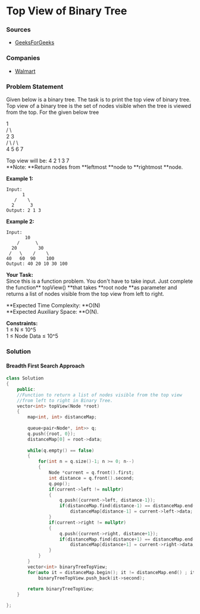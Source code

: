 # Top View of Binary Tree

### Sources

* [GeeksForGeeks](https://practice.geeksforgeeks.org/problems/top-view-of-binary-tree/1#)

### Companies

* [Walmart](../../company-based-lists/walmart.md)

### Problem Statement

Given below is a binary tree. The task is to print the top view of binary tree. Top view of a binary tree is the set of nodes visible when the tree is viewed from the top. For the given below tree

&#x20;      1\
&#x20;   /     \\\
&#x20;  2       3\
&#x20; /  \    /   \\\
4    5  6   7

Top view will be: 4 2 1 3 7\
**Note: **Return nodes from **leftmost **node to **rightmost **node.

**Example 1:**

```
Input:
      1
   /    \
  2      3
Output: 2 1 3
```

**Example 2:**

```
Input:
       10
    /      \
  20        30
 /   \    /    \
40   60  90    100
Output: 40 20 10 30 100
```

**Your Task:**\
Since this is a function problem. You don't have to take input. Just complete the function** topView() **that takes **root node **as parameter and returns a list of nodes visible from the top view from left to right.

**Expected Time Complexity: **O(N)\
**Expected Auxiliary Space: **O(N).

**Constraints:**\
1 ≤ N ≤ 10^5\
1 ≤ Node Data ≤ 10^5

### Solution

#### Breadth First Search Approach

```cpp
class Solution
{
    public:
    //Function to return a list of nodes visible from the top view 
    //from left to right in Binary Tree.
    vector<int> topView(Node *root)
    {
        map<int, int> distanceMap;
        
        queue<pair<Node*, int>> q;
        q.push({root, 0});
        distanceMap[0] = root->data;
        
        while(q.empty() == false)
        {
            for(int n = q.size()-1; n >= 0; n--)
            {
                Node *current = q.front().first;
                int distance = q.front().second;
                q.pop();
                if(current->left != nullptr)
                {
                    q.push({current->left, distance-1});
                    if(distanceMap.find(distance-1) == distanceMap.end())
                        distanceMap[distance-1] = current->left->data;
                }
                if(current->right != nullptr)
                {
                    q.push({current->right, distance+1});
                    if(distanceMap.find(distance+1) == distanceMap.end())
                        distanceMap[distance+1] = current->right->data;
                }
            }
        }
        vector<int> binaryTreeTopView;
        for(auto it = distanceMap.begin(); it != distanceMap.end() ; it++)
            binaryTreeTopView.push_back(it->second);
        
        return binaryTreeTopView;    
    }

};
```
